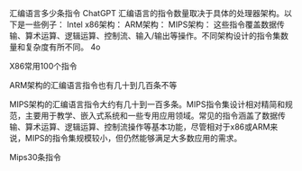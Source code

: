 汇编语言多少条指令 
ChatGPT
汇编语言的指令数量取决于具体的处理器架构。以下是一些例子：
Intel x86架构：
ARM架构：
MIPS架构：
这些指令覆盖数据传输、算术运算、逻辑运算、控制流、输入/输出等操作。不同架构设计的指令集数量和复杂度有所不同。
4o

X86常用100个指令

ARM架构的汇编语言指令也有几十到几百条不等

MIPS架构的汇编语言指令大约有几十到一百多条。MIPS指令集设计相对精简和规范，主要用于教学、嵌入式系统和一些专用应用领域。常见的指令涵盖了数据传输、算术运算、逻辑运算、控制流操作等基本功能，尽管相对于x86或ARM来说，MIPS的指令集规模较小，但仍然能够满足大多数应用的需求。

Mips30条指令
